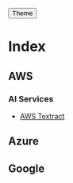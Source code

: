 <button id="theme-toggle">Theme</button>

# Index

## AWS

### AI Services
- [AWS Textract](aws/aws-textract)

## Azure

## Google

<!-- Link to the CSS -->
<link rel="stylesheet" href="assets/css/style.css">

<!-- Link to the JavaScript -->
<script src="assets/js/dark-mode-toggle.js"></script>
